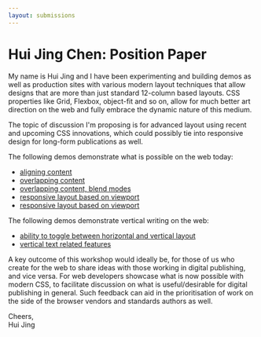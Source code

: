 ```yaml
---
layout: submissions
---
```


# Hui Jing Chen: Position Paper


My name is Hui Jing and I have been experimenting and building demos as well as production sites with various modern layout techniques that allow designs that are more than just standard 12-column based layouts. CSS properties like Grid, Flexbox, object-fit and so on, allow for much better art direction on the web and fully embrace the dynamic nature of this medium.

The topic of discussion I'm proposing is for advanced layout using recent and upcoming CSS innovations, which could possibly tie into responsive design for long-form publications as well.

The following demos demonstrate what is possible on the web today:

* [aligning content](https://www.chenhuijing.com/demos/bauhaus)
* [overlapping content](https://www.chenhuijing.com/demos/grids-overlap-2)
* [overlapping content, blend modes](https://www.chenhuijing.com/demos/colour-diagrams/) 
* [responsive layout based on viewport](https://www.chenhuijing.com/demos/grids-tycho/) 
* [responsive layout based on viewport](https://www.chenhuijing.com/demos/grids-braun/) 

The following demos demonstrate vertical writing on the web:

* [ability to toggle between horizontal and vertical layout](https://www.chenhuijing.com/zh-type/)
* [vertical text related features](http://www.chenhuijing.com/demos/zh-vert-type/)

A key outcome of this workshop would ideally be, for those of us who create for the web to share ideas with those working in digital publishing, and vice versa. For web developers showcase what is now possible with modern CSS, to facilitate discussion on what is useful/desirable for digital publishing in general. Such feedback can aid in the prioritisation of work on the side of the browser vendors and standards authors as well.


Cheers,  
Hui Jing

